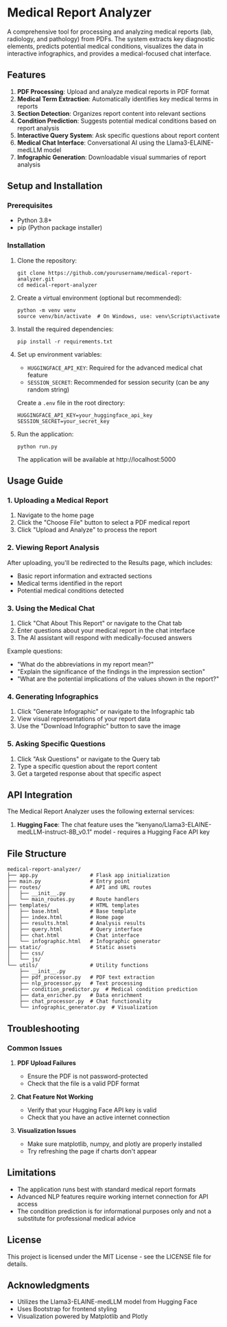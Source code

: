 # Medical Report Analyzer

A comprehensive tool for processing and analyzing medical reports (lab, radiology, and pathology) from PDFs. The system extracts key diagnostic elements, predicts potential medical conditions, visualizes the data in interactive infographics, and provides a medical-focused chat interface.

## Features

1. **PDF Processing**: Upload and analyze medical reports in PDF format
2. **Medical Term Extraction**: Automatically identifies key medical terms in reports
3. **Section Detection**: Organizes report content into relevant sections
4. **Condition Prediction**: Suggests potential medical conditions based on report analysis
5. **Interactive Query System**: Ask specific questions about report content
6. **Medical Chat Interface**: Conversational AI using the Llama3-ELAINE-medLLM model
7. **Infographic Generation**: Downloadable visual summaries of report analysis

## Setup and Installation

### Prerequisites

- Python 3.8+
- pip (Python package installer)

### Installation

1. Clone the repository:
   ```
   git clone https://github.com/yourusername/medical-report-analyzer.git
   cd medical-report-analyzer
   ```

2. Create a virtual environment (optional but recommended):
   ```
   python -m venv venv
   source venv/bin/activate  # On Windows, use: venv\Scripts\activate
   ```

3. Install the required dependencies:
   ```
   pip install -r requirements.txt
   ```

4. Set up environment variables:
   - `HUGGINGFACE_API_KEY`: Required for the advanced medical chat feature
   - `SESSION_SECRET`: Recommended for session security (can be any random string)

   Create a `.env` file in the root directory:
   ```
   HUGGINGFACE_API_KEY=your_huggingface_api_key
   SESSION_SECRET=your_secret_key
   ```

5. Run the application:
   ```
   python run.py
   ```
   
   The application will be available at http://localhost:5000

## Usage Guide

### 1. Uploading a Medical Report

1. Navigate to the home page
2. Click the "Choose File" button to select a PDF medical report
3. Click "Upload and Analyze" to process the report

### 2. Viewing Report Analysis

After uploading, you'll be redirected to the Results page, which includes:
- Basic report information and extracted sections
- Medical terms identified in the report
- Potential medical conditions detected

### 3. Using the Medical Chat

1. Click "Chat About This Report" or navigate to the Chat tab
2. Enter questions about your medical report in the chat interface
3. The AI assistant will respond with medically-focused answers

Example questions:
- "What do the abbreviations in my report mean?"
- "Explain the significance of the findings in the impression section"
- "What are the potential implications of the values shown in the report?"

### 4. Generating Infographics

1. Click "Generate Infographic" or navigate to the Infographic tab
2. View visual representations of your report data
3. Use the "Download Infographic" button to save the image

### 5. Asking Specific Questions

1. Click "Ask Questions" or navigate to the Query tab
2. Type a specific question about the report content
3. Get a targeted response about that specific aspect

## API Integration

The Medical Report Analyzer uses the following external services:

1. **Hugging Face**: The chat feature uses the "kenyano/Llama3-ELAINE-medLLM-instruct-8B_v0.1" model - requires a Hugging Face API key

## File Structure

```
medical-report-analyzer/
├── app.py                 # Flask app initialization
├── main.py                # Entry point
├── routes/                # API and URL routes
│   ├── __init__.py
│   └── main_routes.py     # Route handlers
├── templates/             # HTML templates
│   ├── base.html          # Base template
│   ├── index.html         # Home page
│   ├── results.html       # Analysis results
│   ├── query.html         # Query interface
│   ├── chat.html          # Chat interface
│   └── infographic.html   # Infographic generator
├── static/                # Static assets
│   ├── css/
│   └── js/
└── utils/                 # Utility functions
    ├── __init__.py
    ├── pdf_processor.py   # PDF text extraction
    ├── nlp_processor.py   # Text processing
    ├── condition_predictor.py  # Medical condition prediction
    ├── data_enricher.py   # Data enrichment
    ├── chat_processor.py  # Chat functionality
    └── infographic_generator.py  # Visualization
```

## Troubleshooting

### Common Issues

1. **PDF Upload Failures**
   - Ensure the PDF is not password-protected
   - Check that the file is a valid PDF format

2. **Chat Feature Not Working**
   - Verify that your Hugging Face API key is valid
   - Check that you have an active internet connection

3. **Visualization Issues**
   - Make sure matplotlib, numpy, and plotly are properly installed
   - Try refreshing the page if charts don't appear

## Limitations

- The application runs best with standard medical report formats
- Advanced NLP features require working internet connection for API access
- The condition prediction is for informational purposes only and not a substitute for professional medical advice

## License

This project is licensed under the MIT License - see the LICENSE file for details.

## Acknowledgments

- Utilizes the Llama3-ELAINE-medLLM model from Hugging Face
- Uses Bootstrap for frontend styling
- Visualization powered by Matplotlib and Plotly